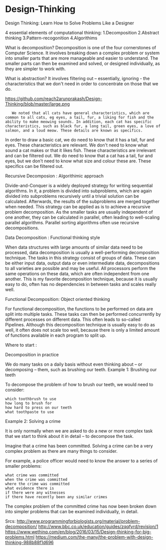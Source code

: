 # Design-Thinking


Design Thinking: Learn How to Solve Problems Like a Designer

4 essential elements of computational thinking:
   1.Decomposition
   2.Abstract thinking
   3.Pattern-recogonition
   4.Algorithims

What is decomposition?
     Decomposition is one of the four cornerstones of Computer Science. It involves breaking down a complex problem or system into smaller parts that are more manageable and easier to understand. The smaller parts can then be examined and solved, or designed individually, as they are simpler to work with.

What is abstraction?
      It involves filtering out – essentially, ignoring - the characteristics that we don't need in order to concentrate on those that we do.

https://github.com/reach2arunprakash/Design-Thinking/blob/master/large.png

       We noted that all cats have general characteristics, which are common to all cats, eg eyes, a tail, fur, a liking for fish and the ability to make meowing sounds. In addition, each cat has specific characteristics, such as black fur, a long tail, green eyes, a love of salmon, and a loud meow. These details are known as specifics.

In order to draw a basic cat, we do need to know that it has a tail, fur and eyes. These characteristics are relevant. We don't need to know what sound a cat makes or that it likes fish. These characteristics are irrelevant and can be filtered out. We do need to know that a cat has a tail, fur and eyes, but we don't need to know what size and colour these are. These specifics can be filtered out.


Recursive Decomposion : Algorithimic approach

Divide-and-Conquer is a widely deployed strategy for writing sequential algorithms. In it, a problem is divided into subproblems, which are again divided into subproblems recursively until a trivial solution can be calculated. Afterwards, the results of the subproblems are merged together when needed. This strategy can be applied as is to achieve a recursive problem decomposition. As the smaller tasks are usually independent of one another, they can be calculated in parallel, often leading to well-scaling parallel algorithms. Parallel sorting algorithms often use recursive decompositions.

Data Decomposition : Functional thinking style

When data structures with large amounts of similar data need to be processed, data decomposition is usually a well-performing decomposition technique. The tasks in this strategy consist of groups of data. These can be either input data, output data or even intermediate data, decompositions to all varieties are possible and may be useful. All processors perform the same operations on these data, which are often independent from one another. This is my favorite decomposition technique, because it is usually easy to do, often has no dependencies in between tasks and scales really well.

Functional Decomposition: Object oriented thinking

For functional decomposition, the functions to be performed on data are split into multiple tasks. These tasks can then be performed concurrently by different processes on different data. This often leads to so-called Pipelines. Although this decomposition technique is usually easy to do as well, it often does not scale too well, because there is only a limited amount of functions available in each program to split up.

Where to start :

Decomposition in practice

We do many tasks on a daily basis without even thinking about – or decomposing – them, such as brushing our teeth.
Example 1: Brushing our teeth

To decompose the problem of how to brush our teeth, we would need to consider:

    which toothbrush to use
    how long to brush for
    how hard to press on our teeth
    what toothpaste to use

Example 2: Solving a crime

It is only normally when we are asked to do a new or more complex task that we start to think about it in detail – to decompose the task.

Imagine that a crime has been committed. Solving a crime can be a very complex problem as there are many things to consider.

For example, a police officer would need to know the answer to a series of smaller problems:

    what crime was committed
    when the crime was committed
    where the crime was committed
    what evidence there is
    if there were any witnesses
    if there have recently been any similar crimes

The complex problem of the committed crime has now been broken down into simpler problems that can be examined individually, in detail.

















Srcs:
http://www.programmingforbiologists.org/material/problem-decomposition/
http://www.bbc.co.uk/education/guides/zqqfyrd/revision/1
https://www.wethinq.com/en/blog/2016/03/15/Design-thinking-for-big-problems.html
https://medium.com/the-many/the-problem-with-design-thinking-988b88f1d696
